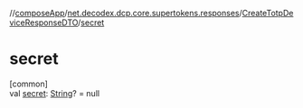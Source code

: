 //[composeApp](../../../index.md)/[net.decodex.dcp.core.supertokens.responses](../index.md)/[CreateTotpDeviceResponseDTO](index.md)/[secret](secret.md)

# secret

[common]\
val [secret](secret.md): [String](https://kotlinlang.org/api/latest/jvm/stdlib/kotlin/-string/index.html)? = null
